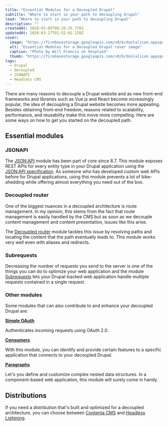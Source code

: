 ```yaml
---
title: "Essential Modules for a Decoupled Drupal"
subtitle: "Where to start in your path to decoupling Drupal"
lead: "Where to start in your path to decoupling Drupal"
description: ""
createdAt: 2020-03-05T08:20:35.770Z
updatedAt: 2020-03-27T01:52:02.120Z
cover: 
  image: "https://firebasestorage.googleapis.com/v0/b/donlalicon.appspot.com/o/images%2Fwill-francis-Rm3nWQiDTzg-unsplash.jpg?alt=media&token=ac4464ef-053b-4df9-a4e0-13bc60190c19"
  alt: "Essential Modules for a Decoupled Drupal cover image"
  caption: "Photo by Will Francis on Unsplash"
  thumb: "https://firebasestorage.googleapis.com/v0/b/donlalicon.appspot.com/o/images%2Fwill-francis-Rm3nWQiDTzg-unsplash_thumb.jpg?alt=media&token=aaa9243a-94eb-44ea-81eb-8facdc47f56e"
tags: 
  - Drupal
  - Decoupled
  - JSONAPI
  - Headless CMS
---
```

There are many reasons to decouple a Drupal website and as new front-end frameworks and libraries such as Vue.js and React become increasingly popular, the idea of decoupling a Drupal website becomes more appealing. Besides obtaining front-end freedom, reasons related to scalability, performance, and reusability make this move more compelling. Here are some ways on how to get you started on the decoupled path.

Essential modules
-----------------

### JSONAPI

The [JSON:API](https://www.drupal.org/docs/8/core/modules/jsonapi-module) module has been part of core since 8.7. This module exposes REST APIs for every entity type in your Drupal application using the [JSON:API specification](https://jsonapi.org/). As someone who has developed custom web APIs before for Drupal applications, using this module prevents a lot of bike-shedding while offering almost everything you need out of the box.

### Decoupled router

One of the biggest nuances in a decoupled architecture is route management. In my opinion, this stems from the fact that route management is easily handled by the CMS but as soon as we decouple content management and content presentation, issues like this arise.

The [Decoupled router](https://www.drupal.org/project/decoupled_router) module tackles this issue by resolving paths and locating the content that the path eventually leads to. This module works very well even with aliases and redirects.

### Subrequests

Decreasing the number of requests you send to the server is one of the things you can do to optimize your web application and the module [Subrequests](https://www.drupal.org/project/subrequests) lets your Drupal-backed web application handle multiple requests contained in a single request.

### Other modules

Some modules that can also contribute to and enhance your decoupled Drupal are:

**[Simple OAuth](https://www.drupal.org/project/simple_oauth)**

Authenticates incoming requests using OAuth 2.0.

**[Consumers](https://www.drupal.org/project/consumers)**

With this module, you can identify and provide certain features to a specific application that connects to your decoupled Drupal.

**[Paragraphs](https://www.drupal.org/project/paragraphs)**

Let's you define and customize complex nested data structures. In a component-based web application, this module will surely come in handy.

Distributions
-------------

If you need a distribution that's built and optimized for a decoupled architecture, you can choose between [Contenta CMS](https://www.contentacms.org/) and [Headless Lightning](https://github.com/acquia/headless_lightning).